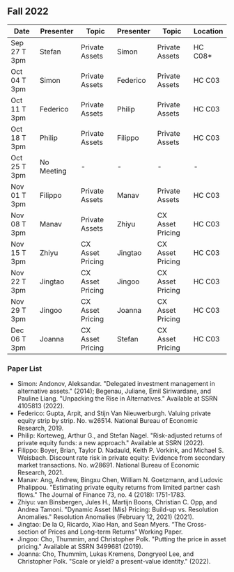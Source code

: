## Fall 2022

| Date             | Presenter    | Topic            | Presenter         | Topic                   | Location |
|------------------|------------- |------------------| ------------------|-------------------------| ---------|
| Sep 27 T 3pm     | Stefan       | Private Assets   | Simon             | Private Assets          | HC C08*  |
| Oct 04 T 3pm     | Simon        | Private Assets   | Federico          | Private Assets          | HC C03   |
| Oct 11 T 3pm     | Federico     | Private Assets   | Philip            | Private Assets          | HC C03   |
| Oct 18 T 3pm     | Philip       | Private Assets   | Filippo           | Private Assets          | HC C03   |
| Oct 25 T 3pm     | No Meeting   | -                | -                 | -                       | -        |
| Nov 01 T 3pm     | Filippo      | Private Assets   | Manav             | Private Assets          | HC C03   |
| Nov 08 T 3pm     | Manav        | Private Assets   | Zhiyu             | CX Asset Pricing        | HC C03   |
| Nov 15 T 3pm     | Zhiyu        | CX Asset Pricing | Jingtao           | CX Asset Pricing        | HC C03   |
| Nov 22 T 3pm     | Jingtao      | CX Asset Pricing | Jingoo            | CX Asset Pricing        | HC C03   |
| Nov 29 T 3pm     | Jingoo       | CX Asset Pricing | Joanna            | CX Asset Pricing        | HC C03   |
| Dec 06 T 3pm     | Joanna       | CX Asset Pricing | Stefan            | CX Asset Pricing        | HC C03   |

### Paper List
- Simon: Andonov, Aleksandar. "Delegated investment management in alternative assets." (2014); Begenau, Juliane, Emil Siriwardane, and Pauline Liang. "Unpacking the Rise in Alternatives." Available at SSRN 4105813 (2022).
- Federico: Gupta, Arpit, and Stijn Van Nieuwerburgh. Valuing private equity strip by strip. No. w26514. National Bureau of Economic Research, 2019.
- Philip: Korteweg, Arthur G., and Stefan Nagel. "Risk-adjusted returns of private equity funds: a new approach." Available at SSRN (2022).
- Filippo: Boyer, Brian, Taylor D. Nadauld, Keith P. Vorkink, and Michael S. Weisbach. Discount rate risk in private equity: Evidence from secondary market transactions. No. w28691. National Bureau of Economic Research, 2021.
- Manav: Ang, Andrew, Bingxu Chen, William N. Goetzmann, and Ludovic Phalippou. "Estimating private equity returns from limited partner cash flows." The Journal of Finance 73, no. 4 (2018): 1751-1783.
- Zhiyu: van Binsbergen, Jules H., Martijn Boons, Christian C. Opp, and Andrea Tamoni. "Dynamic Asset (Mis) Pricing: Build-up vs. Resolution Anomalies." Resolution Anomalies (February 12, 2021) (2021).
- Jingtao: De la O, Ricardo, Xiao Han, and Sean Myers. “The Cross-section of Prices and Long-term Returns” Working Paper.
- Jingoo: Cho, Thummim, and Christopher Polk. "Putting the price in asset pricing." Available at SSRN 3499681 (2019).
- Joanna: Cho, Thummim, Lukas Kremens, Dongryeol Lee, and Christopher Polk. "Scale or yield? a present-value identity." (2022).
